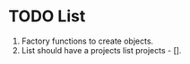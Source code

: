 # TODO List

1. Factory functions to create objects.
2. List should have a projects list projects - [].
